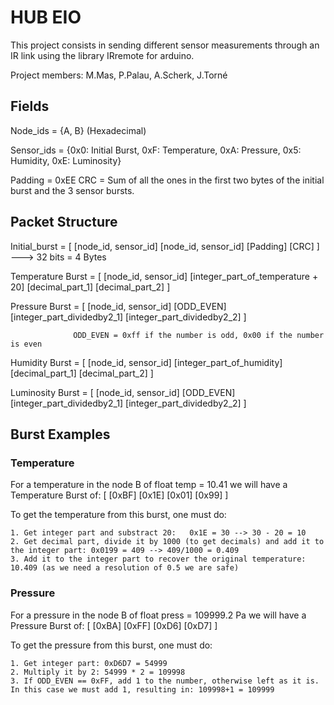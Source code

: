 # HUB EIO
This project consists in sending different sensor measurements through an IR link using the library IRremote for arduino.

Project members: M.Mas, P.Palau, A.Scherk, J.Torné

## Fields

Node_ids = {A, B} (Hexadecimal)

Sensor_ids = {0x0: Initial Burst, 
              0xF: Temperature, 
              0xA: Pressure, 
              0x5: Humidity, 
              0xE: Luminosity} 
              
Padding = 0xEE
CRC = Sum of all the ones in the first two bytes of the initial burst and the 3 sensor bursts. 
## Packet Structure

Initial_burst     = [ [node_id, sensor_id] [node_id, sensor_id] [Padding] [CRC] ]  ---> 32 bits = 4 Bytes

Temperature Burst = [ [node_id, sensor_id] [integer_part_of_temperature + 20] [decimal_part_1] [decimal_part_2] ]


Pressure Burst    = [ [node_id, sensor_id] [ODD_EVEN] [integer_part_dividedby2_1] [integer_part_dividedby2_2] ]

                  ODD_EVEN = 0xff if the number is odd, 0x00 if the number is even

Humidity Burst    = [ [node_id, sensor_id] [integer_part_of_humidity] [decimal_part_1] [decimal_part_2] ]

Luminosity Burst  = [ [node_id, sensor_id] [ODD_EVEN] [integer_part_dividedby2_1] [integer_part_dividedby2_2] ]

## Burst Examples

### Temperature
For a temperature in the node B of float temp = 10.41 we will have a Temperature Burst of: [ [0xBF] [0x1E] [0x01] [0x99] ] 

To get the temperature from this burst, one must do:
    
    1. Get integer part and substract 20:   0x1E = 30 --> 30 - 20 = 10
    2. Get decimal part, divide it by 1000 (to get decimals) and add it to the integer part: 0x0199 = 409 --> 409/1000 = 0.409 
    3. Add it to the integer part to recover the original temperature: 10.409 (as we need a resolution of 0.5 we are safe)
    
### Pressure
For a pressure in the node B of float press = 109999.2 Pa we will have a Pressure Burst of: [ [0xBA] [0xFF] [0xD6] [0xD7] ]

To get the pressure from this burst, one must do:
    
    1. Get integer part: 0xD6D7 = 54999 
    2. Multiply it by 2: 54999 * 2 = 109998
    3. If ODD_EVEN == 0xFF, add 1 to the number, otherwise left as it is. In this case we must add 1, resulting in: 109998+1 = 109999


